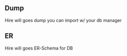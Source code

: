 ## Dump
Hire will goes dump you can import w/ your db manager

## ER
Hire will goes ER-Schema for DB